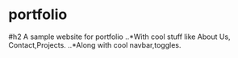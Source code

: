 # portfolio
#h2 A sample website for portfolio
..*With cool stuff like About Us, Contact,Projects.
..*Along with cool navbar,toggles.

